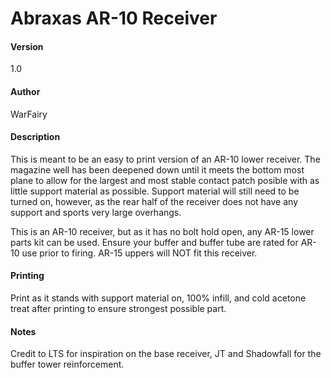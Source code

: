 # Abraxas AR-10 Receiver

#### Version 
1.0 

#### Author 
WarFairy

#### Description

This is meant to be an easy to print version of an AR-10 lower receiver. The magazine well has been deepened down until it meets the bottom most plane to allow for the largest and most stable contact patch posible with as little support material as possible. Support material will still need to be turned on, however, as the rear half of the receiver does not have any support and sports very large overhangs.

This is an AR-10 receiver, but as it has no bolt hold open, any AR-15 lower parts kit can be used. Ensure your buffer and buffer tube are rated for AR-10 use prior to firing. AR-15 uppers will NOT fit this receiver.

#### Printing

Print as it stands with support material on, 100% infill, and cold acetone treat after printing to ensure strongest possible part.

#### Notes
Credit to LTS for inspiration on the base receiver, JT and Shadowfall for the buffer tower reinforcement.
